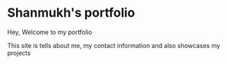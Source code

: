 # Shanmukh's portfolio

Hey, Welcome to my portfolio

This site is tells about me, my contact information and also showcases my projects